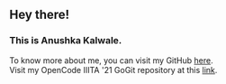 ## Hey there! <br>
### This is Anushka Kalwale. <br>
To know more about me, you can visit my GitHub <a href = "https://github.com/anu-1989">here</a>. <br>
Visit my OpenCode IIITA '21 GoGit repository at this <a href = "https://github.com/anu-1989/GoGit.git">link</a>.







